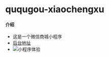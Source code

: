 # ququgou-xiaochengxu

#### 介绍

- 这是一个微信商城小程序
- [后台地址](https://github.com/YuJieQiu/ququgou-shop)
- ![小程序体验](http://store.ququgo.club/gh_17ae69d500a7_258%20%281%29.jpg)
